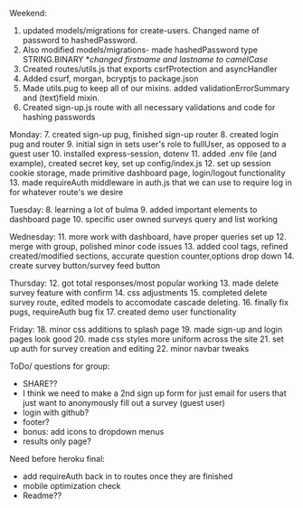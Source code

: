 Weekend:
1. updated models/migrations for create-users. Changed name of password to hashedPassword.
2. Also modified models/migrations- made hashedPassword type STRING.BINARY
**changed firstname and lastname to camelCase*
3. Created routes/utils.js that exports csrfProtection and asyncHandler
4. Added csurf, morgan, bcryptjs to package.json
5. Made utils.pug to keep all of our mixins. added validationErrorSummary and (text)field mixin.
6. Created sign-up.js route with all necessary validations and code for hashing passwords

Monday:
7. created sign-up pug, finished sign-up router
8. created login pug and router
9. initial sign in sets user's role to fullUser, as opposed to a guest user
10. installed express-session, dotenv
11. added .env file (and example), created secret key, set up config/index.js
12. set up session cookie storage, made primitive dashboard page, login/logout functionality
13. made requireAuth middleware in auth.js that we can use to require log in for whatever route's we desire

Tuesday:
8. learning a lot of bulma
9. added important elements to dashboard page
10. specific user owned surveys query and list working

Wednesday:
11. more work with dashboard, have proper queries set up
12. merge with group, polished minor code issues
13. added cool tags, refined created/modified sections, accurate question counter,options drop down
14. create survey button/survey feed button

Thursday:
12. got total responses/most popular working
13. made delete survey feature with confirm
14. css adjustments
15. completed delete survey route, edited models to accomodate cascade deleting.
16. finally fix pugs, requireAuth bug fix
17. created demo user functionality

Friday:
18. minor css additions to splash page
19. made sign-up and login pages look good
20. made css styles more uniform across the site
21. set up auth for survey creation and editing
22. minor navbar tweaks


ToDo/ questions for group:
- SHARE??
- I think we need to make a 2nd sign up form for just email for users that just want to anonymously fill out a survey (guest user)
- login with github?
- footer?
- bonus: add icons to dropdown menus
- results only page?


Need before heroku final:
- add requireAuth back in to routes once they are finished
- mobile optimization check
- Readme??
